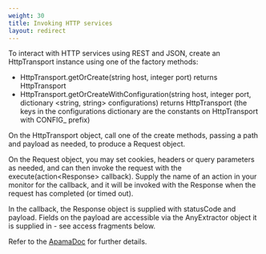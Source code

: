 ```yaml
---
weight: 30
title: Invoking HTTP services
layout: redirect
---
```


To interact with HTTP services using REST and JSON, create an HttpTransport instance using one of the factory methods:

* HttpTransport.getOrCreate(string host, integer port) returns HttpTransport
* HttpTransport.getOrCreateWithConfiguration(string host, integer port, dictionary &lt;string, string&gt; configurations) returns HttpTransport (the keys in the configurations dictionary are the constants on HttpTransport with CONFIG_ prefix)

On the HttpTransport object, call one of the create methods, passing a path and payload as needed, to produce a Request object.

On the Request object, you may set cookies, headers or query parameters as needed, and can then invoke the request with the execute(action&lt;Response&gt; callback). Supply the name of an action in your monitor for the callback, and it will be invoked with the Response when the request has completed (or timed out).

In the callback, the Response object is supplied with statusCode and payload. Fields on the payload are accessible via the AnyExtractor object it is supplied in - see access fragments below.

Refer to the [ApamaDoc](https://documentation.softwareag.com/onlinehelp/Rohan/Apama/v10-3-1/apama10-3-1/ApamaDoc/index.html) for further details.
